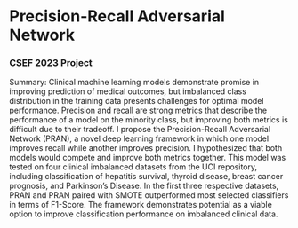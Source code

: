 # Precision-Recall Adversarial Network

### CSEF 2023 Project

Summary: Clinical machine learning models demonstrate promise in improving prediction of medical outcomes, but imbalanced class distribution in the training data presents challenges for optimal model performance. Precision and recall are strong metrics that describe the performance of a model on the minority class, but improving both metrics is difficult due to their tradeoff. I propose the Precision-Recall Adversarial Network (PRAN), a novel deep learning framework in which one model improves recall while another improves precision. I hypothesized that both models would compete and improve both metrics together. This model was tested on four clinical imbalanced datasets from the UCI repository, including classification of hepatitis survival, thyroid disease, breast cancer prognosis, and Parkinson’s Disease. In the first three respective datasets, PRAN and PRAN paired with SMOTE outperformed most selected classifiers in terms of F1-Score. The framework demonstrates potential as a viable option to improve classification performance on imbalanced clinical data.
